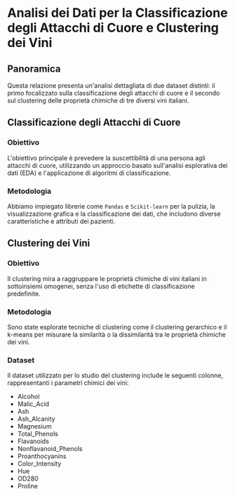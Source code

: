 # Analisi dei Dati per la Classificazione degli Attacchi di Cuore e Clustering dei Vini

## Panoramica

Questa relazione presenta un'analisi dettagliata di due dataset distinti: il primo focalizzato sulla classificazione degli attacchi di cuore e il secondo sul clustering delle proprietà chimiche di tre diversi vini italiani.

## Classificazione degli Attacchi di Cuore

### Obiettivo

L'obiettivo principale è prevedere la suscettibilità di una persona agli attacchi di cuore, utilizzando un approccio basato sull'analisi esplorativa dei dati (EDA) e l'applicazione di algoritmi di classificazione.

### Metodologia

Abbiamo impiegato librerie come `Pandas` e `Scikit-learn` per la pulizia, la visualizzazione grafica e la classificazione dei dati, che includono diverse caratteristiche e attributi dei pazienti.

## Clustering dei Vini

### Obiettivo

Il clustering mira a raggruppare le proprietà chimiche di vini italiani in sottoinsiemi omogenei, senza l'uso di etichette di classificazione predefinite.

### Metodologia

Sono state esplorate tecniche di clustering come il clustering gerarchico e il k-means per misurare la similarità o la dissimilarità tra le proprietà chimiche dei vini.

### Dataset

Il dataset utilizzato per lo studio del clustering include le seguenti colonne, rappresentanti i parametri chimici dei vini:

- Alcohol
- Malic_Acid
- Ash
- Ash_Alcanity
- Magnesium
- Total_Phenols
- Flavanoids
- Nonflavanoid_Phenols
- Proanthocyanins
- Color_Intensity
- Hue
- OD280
- Proline
